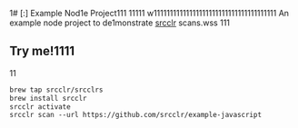 1# [:] Example Nod1e Project111
11111
w11111111111111111111111111111111111111
An example node project to de1monstrate [srcclr](https://www.srcclr.com) scans.wss
111
## Try me!1111
11
```1
brew tap srcclr/srcclrs
brew install srcclr
srcclr activate
srcclr scan --url https://github.com/srcclr/example-javascript
```
